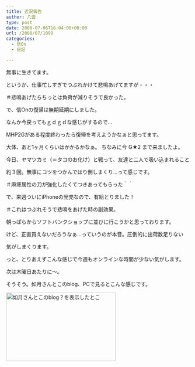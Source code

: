```yaml
---
title: 近況報告
author: 八雲
type: post
date: 2008-07-06T16:04:08+00:00
url: /2008/07/1099
categories:
  - 信On
  - 日記

---
```

無事に生きてます。
  
というか、仕事忙しすぎでつぶれかけて悲鳴あげてますが・・・
  
＃悲鳴あげたらちっとは負荷が減りそうで良かった。

で、信Onの復帰は無期延期にしました。
  
なんか今戻ってもｇｄｇｄな感じがするので…
  
MHP2Gがある程度終わったら復帰を考えようかなぁと思ってます。
  
大体、あと1ヶ月くらいはかかるかなぁ。 ちなみに今 G★2 まで来ましたよ。
  
今日、ヤマツカミ（＝タコのお化け）と戦って、友達と二人で吸い込まれること
  
約３回。無事にコツをつかんではり倒しまくり…って感じです。
  
＃麻痺属性の刀が強化したくてつきあってもらった＾＾

で、来週ついにiPhoneの発売なので、有給とりました！
  
＃これはつぶれそうで悲鳴をあげた時の副効果。
  
朝っぱらからソフトバンクショップに並びに行こうかと思っております。
  
けど、正直買えないだろうなぁ…っていうのが本音。圧倒的に出荷数足りない
  
気がしまくります。

っと、とりあえずこんな感じで今週もオンラインな時間が少ない気がします。
  
次は木曜日あたりに～。

そうそう。如月さんとこのblog、PCで見るとこんな感じです。
  
[<img src="https://obs.maoh.company/yakumoblog/2018/07/gw-20080707-0104511-300x188.jpg" alt="如月さんとこのblog？を表示したとこ" title="gw-20080707-010451" width="300" height="187" class="alignnone size-medium wp-image-1100" />][1]

 [1]: http://201002169486.tmp.que.ne.jp/wp-content/uploads/2008/07/gw-20080707-0104511.jpg